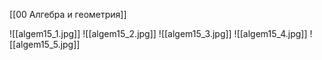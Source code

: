 [[00 Алгебра и геометрия]]

![[algem15_1.jpg]]
![[algem15_2.jpg]]
![[algem15_3.jpg]]
![[algem15_4.jpg]]
![[algem15_5.jpg]]